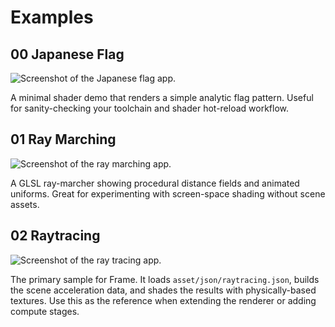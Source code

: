 # Examples

## 00 Japanese Flag

![Screenshot of the Japanese flag app.](https://github.com/anirul/Frame/raw/master/examples/japaneseflag.png)

A minimal shader demo that renders a simple analytic flag pattern. Useful for
sanity-checking your toolchain and shader hot-reload workflow.

## 01 Ray Marching

![Screenshot of the ray marching app.](https://github.com/anirul/Frame/raw/master/examples/raymarching.png)

A GLSL ray-marcher showing procedural distance fields and animated uniforms.
Great for experimenting with screen-space shading without scene assets.

## 02 Raytracing

![Screenshot of the ray tracing app.](https://github.com/anirul/Frame/raw/master/examples/raytracing.png)

The primary sample for Frame. It loads `asset/json/raytracing.json`, builds the
scene acceleration data, and shades the results with physically-based textures.
Use this as the reference when extending the renderer or adding compute stages.
